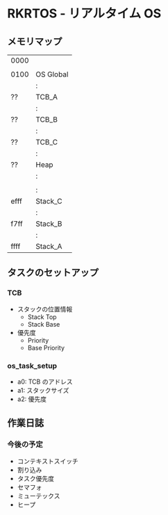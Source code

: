 # RKRTOS - リアルタイム OS

## メモリマップ

|      |           |
| ---- | --------- |
| 0000 |           |
|      |           |
| 0100 | OS Global |
|      | :         |
| ??   | TCB_A     |
|      | :         |
| ??   | TCB_B     |
|      | :         |
| ??   | TCB_C     |
|      | :         |
| ??   | Heap      |
|      | :         |
|      |           |
|      | :         |
| efff | Stack_C   |
|      | :         |
| f7ff | Stack_B   |
|      | :         |
| ffff | Stack_A   |

## タスクのセットアップ

### TCB

- スタックの位置情報
  - Stack Top
  - Stack Base
- 優先度
  - Priority
  - Base Priority

### os_task_setup

- a0: TCB のアドレス
- a1: スタックサイズ
- a2: 優先度

## 作業日誌

### 今後の予定

- コンテキストスイッチ
- 割り込み
- タスク優先度
- セマフォ
- ミューテックス
- ヒープ
